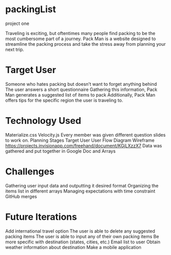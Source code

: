 # packingList

project one

Traveling is exciting, but oftentimes many people find packing to be the most cumbersome part of a journey. 
Pack Man is a website designed to streamline the packing process and take the stress away from planning your next trip.


# Target User  

Someone who hates packing but doesn’t want to forget anything behind
The user answers a short questionnaire 
Gathering this information, Pack Man generates a suggested list of items to pack
Additionally, Pack Man offers tips for the specific region the user is traveling to.

# Technology Used

Materialize.css
Velocity.js
Every member was given different question slides to work on. 
Planning Stages
Target User
User Flow Diagram
Wireframe
https://projects.invisionapp.com/freehand/document/KGjLXzzX7 
Data was gathered and put together in Google Doc and Arrays

# Challenges
Gathering user input data and outputting it desired format
Organizing the items list in different arrays
Managing expectations with time constraint
GitHub merges

# Future Iterations
Add international travel option
The user is able to delete any suggested packing items
The user is able to input any of their own packing items
Be more specific with destination (states, cities, etc.)
Email list to user
Obtain weather information about destination
Make a mobile application
